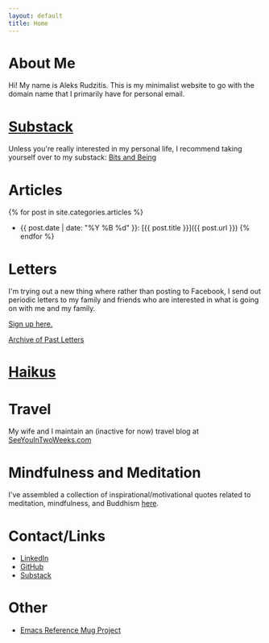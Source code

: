 ```yaml
---
layout: default
title: Home
---
```


# About Me

Hi! My name is Aleks Rudzitis. This is my minimalist website to go with
the domain name that I primarily have for personal email. 

# [Substack](https://www.bitsandbeing.com)

Unless you're really interested in my personal life, I recommend taking yourself over to my substack: [Bits and Being](https://www.bitsandbeing.com)


# Articles

{% for post in site.categories.articles %}
*  {{ post.date | date: "%Y %B %d" }}: [{{ post.title }}]({{ post.url }})
{% endfor %}

# Letters

I'm trying out a new thing where rather than posting to Facebook, I send out
periodic letters to my family and friends who are interested in what is going
on with me and my family.

[Sign up here.](https://buttondown.email/aleks)

[Archive of Past Letters](letters/index.html)

# [Haikus](haikus.html)

# Travel

My wife and I maintain an (inactive for now) travel blog at 
[SeeYouInTwoWeeks.com](https://seeyouintwoweeks.com)

# Mindfulness and Meditation

I've assembled a collection of inspirational/motivational quotes 
related to meditation, mindfulness, and Buddhism 
<a href="mindfulness-quotes.html">here</a>.

# Contact/Links

* [LinkedIn](https://www.linkedin.com/in/aleksrudzitis/)
* [GitHub](https://github.com/ajrudzitis)
* [Substack](https://www.bitsandbeing.com/)

# Other

* [Emacs Reference Mug Project](refmug/index.html)
